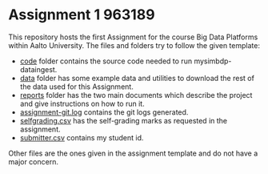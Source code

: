 # Assignment 1 963189

This repository hosts the first Assignment for the course Big Data Platforms within Aalto University. The files and folders try to follow the given template:

- [code](./code) folder contains the source code needed to run mysimbdp-dataingest.
- [data](./data) folder has some example data and utilities to download the rest of the data used for this Assignment.
- [reports](./reports) folder has the two main documents which describe the project and give instructions on how to run it.
- [assignment-git.log](./assignment-git.log) contains the git logs generated.
- [selfgrading.csv](./selfgrading.csv) has the self-grading marks as requested in the assignment.
- [submitter.csv](./submitter.csv) contains my student id.

Other files are the ones given in the assignment template and do not have a major concern.